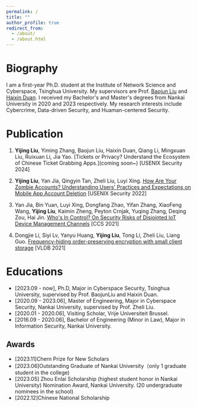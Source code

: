 ```yaml
---
permalink: /
title: ""
author_profile: true
redirect_from: 
  - /about/
  - /about.html
---
```

Biography 
======
I am a first-year Ph.D. student at the Institute of Network Science and Cyberspace, Tsinghua University. My supervisors are Prof. [Baojun Liu](https://www.liubaojun.org/) and [Haixin Duan](https://netsec.ccert.edu.cn/people/duanhx/). I received my Bachelor's and Master's degrees from Nankai University in 2020 and 2023 respectively. My research interests include Cybercrime, Data-driven Security, and Huaman-centered Security. 


Publication 
======
1. **Yijing Liu**, Yiming Zhang, Baojun Liu, Haixin Duan, Qiang Li, Mingxuan Liu, Ruixuan Li, Jia Yao. [Tickets or Privacy? Understand the Ecosystem of Chinese Ticket Grabbing Apps.](coming soon~) \[USENIX Security 2024\] 


2. **Yijing Liu**, Yan Jia, Qingyin Tan, Zheli Liu, Luyi Xing. [How Are Your Zombie Accounts? Understanding Users' Practices and Expectations on Mobile App Account Deletion](/assets/usenix22.pdf) \[USENIX Security 2022\]  


3. Yan Jia, Bin Yuan, Luyi Xing, Dongfang Zhao, Yifan Zhang, XiaoFeng Wang, **Yijing Liu**, Kaimin Zheng, Peyton Crnjak, Yuqing Zhang, Deqing Zou, Hai Jin. [Who's In Control? On Security Risks of Disjointed IoT Device Management Channels](/assets/ccs21.pdf) \[CCS 2021\]


4. Dongjie Li, Siyi Lv, Yanyu Huang, **Yijing Liu**, Tong Li, Zheli Liu, Liang Guo. [Frequency-hiding order-preserving encryption with small client storage](/assets/vldb21.pdf) \[VLDB 2021\]

  

Educations
======
* \[2023.09 - now\], Ph.D, Major in Cyberspace Security, Tsinghua University, supervised by Prof. BaojunLiu and Haixin Duan.
* \[2020.09 - 2023.06\], Master of Engineering, Major in Cyberspace Security, Nankai University, supervised by Prof. Zheli Liu.
* \[2020.01 - 2020.06\], Visiting Scholar, Vrije Universiteit Brussel.
* \[2016.09 - 2020.06\], Bachelor of Engineering (Minor in Law), Major in Information Security, Nankai University.


Awards
------
* \[2023.11\]Chern Prize for New Scholars
* \[2023.06\]Outstanding Graduate of Nankai University（only 1 graduate student in the college) 
* \[2023.05\] Zhou Enlai Scholarship (highest student honor in Nankai University) Nomination Award, Nankai University. (20 undergraduate nominees in the school)
* \[2022.12\]Chinese National Scholarship
